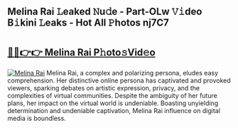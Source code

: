 ## Melina Rai 𝙻eaked 𝙽u𝚍e - Part-OLw 𝚅𝚒deo B𝚒kini 𝙻eaks - Hot All 𝙿hotos nj7C7

# <h2><a href="http://ld2l8d.urlbe.top/?page=Melina+Rai">🔗🔗👉👉 Melina Rai P𝚑oto𝚜Vid𝚎o</a></h2>

[![Melina Rai](https://i.imgur.com/eBuTRDB.gif)](http://ld2l8d.urlbe.top/?page=Melina+Rai)
Melina Rai, a complex and polarizing persona, eludes easy comprehension. Her distinctive online persona has captivated and provoked viewers, sparking debates on artistic expression, privacy, and the complexities of virtual communities. Despite the ambiguity of her future plans, her impact on the virtual world is undeniable. Boasting unyielding determination and undeniable captivation, Melina Rai influence on digital media is boundless.
